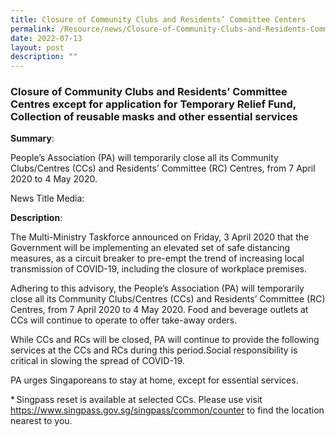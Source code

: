 ```yaml
---
title: Closure of Community Clubs and Residents’ Committee Centers
permalink: /Resource/news/Closure-of-Community-Clubs-and-Residents-Committee-Centers
date: 2022-07-13
layout: post
description: ""
---
```

### Closure of Community Clubs and Residents’ Committee Centres except for application for Temporary Relief Fund, Collection of reusable masks and other essential services

**Summary**: 

People’s Association (PA) will temporarily close all its Community Clubs/Centres (CCs) and Residents’ Committee (RC) Centres, from 7 April 2020 to 4 May 2020.  

News Title Media: 

 

**Description**: 

The Multi-Ministry Taskforce announced on Friday, 3 April 2020 that the Government will be implementing an elevated set of safe distancing measures, as a circuit breaker to pre-empt the trend of increasing local transmission of COVID-19, including the closure of workplace premises. 
 
Adhering to this advisory, the People’s Association (PA) will temporarily close all its Community Clubs/Centres (CCs) and Residents’ Committee (RC) Centres, from 7 April 2020 to 4 May 2020. Food and beverage outlets at CCs will continue to operate to offer take-away orders. 
 
While CCs and RCs will be closed, PA will continue to provide the following services at the CCs and RCs during this period.Social responsibility is critical in slowing the spread of COVID-19. 
 
PA urges Singaporeans to stay at home, except for essential services. 

* Singpass reset is available at selected CCs. Please use visit https://www.singpass.gov.sg/singpass/common/counter to find the location nearest to you. 

